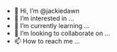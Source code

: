 - 👋 Hi, I’m @jackiedawn
- 👀 I’m interested in ...
- 🌱 I’m currently learning ...
- 💞️ I’m looking to collaborate on ...
- 📫 How to reach me ...

<!---
jackiedawn/jackiedawn is a ✨ special ✨ repository because its `README.md` (this file) appears on your GitHub profile.
You can click the Preview link to take a look at your changes.
--->
